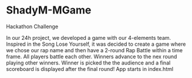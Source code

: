 # ShadyM-MGame
 
Hackathon Challenge

In our 24h project, we developed a game with our 4-elements team.
Inspired in the Song Lose Yourself, it was decided to create a game where we chose our rap name and then have a 2-round Rap Battle within a time frame. All players battle each other. Winners advance to the nex round playing other winners. Winner is picked the the audience and a final scoreboard is displayed after the final round!
App starts in index.html


